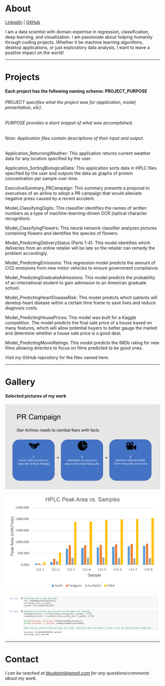# About

[LinkedIn](https://www.linkedin.com/in/bilal-k-363433a2/) | [GitHub](https://github.com/bkudaimi/Project-Portfolio/)

I am a data scientist with domain expertise in regression, classification, deep learning, and visualization. I am passionate about helping humanity through coding projects. Whether it be machine learning algorithms, desktop applications, or just exploratory data analysis, I want to leave a positive impact on the world!
_______________________________________________________________________________________________________________________________________________________________________

# Projects

#### Each project has the following naming scheme: PROJECT_PURPOSE
###### PROJECT specifies what the project was for (application, model, presentation, etc). 
###### PURPOSE provides a short snippet of what was accomplished.
###### Note: Application files contain descriptions of their input and output.

Application_ReturningWeather: This application returns current weather data for any location specified by the user.

Application_SortingBiologicalData: This application sorts data in HPLC files specified by the user and outputs the data as graphs of protein concentration per sample over time.

ExecutiveSummary_PRCampaign: This summary presents a proposal to executives of an airline to adopt a PR campaign that would alleviate negative press caused by a recent accident.

Model_ClassifyingDigits: This classifier identifies the names of written numbers as a type of machine-learning-driven OCR (optical character recognition).

Model_ClassifyingFlowers: This neural network classifier analyzes pictures containing flowers and identifies the species of flowers.

Model_PredictingDeliveryStatus (Parts 1-4):  This model identifies which deliveries from an online retailer will be late so the retailer can remedy the problem accordingly.
 
Model_PredictingEmissions: This regression model predicts the amount of CO2 emissions from new motor vehicles to ensure government compliance.

Model_PredictingGraduateAdmissions: This model predicts the probability of an international student to gain admission to an American graduate school.

Model_PredictingHeartDiseaseRisk: This model predicts which patients will develop heart disease within a certain time frame to save lives and reduce diagnosis costs.

Model_PredictingHousePrices: This model was built for a Kaggle competition. The model predicts the final sale price of a house based on many features, which will allow potential buyers to better gauge the market and determine whether a house sale price is a good deal.

Model_PredictingMovieRatings: This model predicts the IMDb rating for new films allowing directors to focus on films predicted to be good ones.

Visit my GitHub repository for the files named here.
_______________________________________________________________________________________________________________________________________________________________________

# Gallery

#### Selected pictures of my work

![Action plan](ExecutiveSummary_PRCampaign.PNG)

![DANA](Application_SortingBiologicalData.PNG)

![Heart disease model](Model_PredictingHeartDiseaseRisk.PNG)
_______________________________________________________________________________________________________________________________________________________________________

# Contact

###### I can be reached at bkudaimi@gmail.com for any questions/comments about my work.
